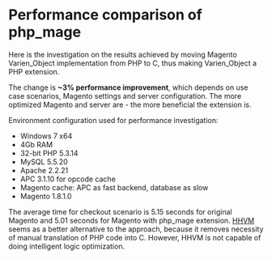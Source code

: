 Performance comparison of php_mage
=====================

Here is the investigation on the results achieved by moving Magento Varien_Object implementation from PHP to C, thus making Varien_Object a PHP extension.

The change is **~3% performance improvement**, which depends on use case scenarios, Magento settings and server configuration. The more optimized Magento and server are - the more beneficial the extension is.

Environment configuration used for performance investigation:
* Windows 7 x64
* 4Gb RAM
* 32-bit PHP 5.3.14
* MySQL 5.5.20
* Apache 2.2.21
* APC 3.1.10 for opcode cache
* Magento cache: APC as fast backend, database as slow
* Magento 1.8.1.0

The average time for checkout scenario is 5.15 seconds for original Magento and 5.01 seconds for Magento with php_mage extension.
[HHVM](http://www.hhvm.com/blog/) seems as a better alternative to the approach, because it removes necessity of manual translation of PHP code into C. However, HHVM is not capable of doing intelligent logic optimization.